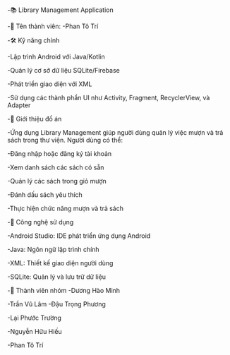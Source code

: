 -📚 Library Management Application

-👤 Tên thành viên:
-Phan Tô Trí

-🛠 Kỹ năng chính

-Lập trình Android với Java/Kotlin

-Quản lý cơ sở dữ liệu SQLite/Firebase

-Phát triển giao diện với XML

-Sử dụng các thành phần UI như Activity, Fragment, RecyclerView, và Adapter

-📖 Giới thiệu đồ án

-Ứng dụng Library Management giúp người dùng quản lý việc mượn và trả sách trong thư viện. Người dùng có thể:

-Đăng nhập hoặc đăng ký tài khoản

-Xem danh sách các sách có sẵn

-Quản lý các sách trong giỏ mượn

-Đánh dấu sách yêu thích

-Thực hiện chức năng mượn và trả sách

-🧰 Công nghệ sử dụng

-Android Studio: IDE phát triển ứng dụng Android

-Java: Ngôn ngữ lập trình chính

-XML: Thiết kế giao diện người dùng

-SQLite: Quản lý và lưu trữ dữ liệu

-👥 Thành viên nhóm
-Dương Hào Minh

-Trần Vũ Lâm
-Đậu Trọng Phương

-Lại Phước Trường

-Nguyễn Hữu Hiếu

-Phan Tô Trí
